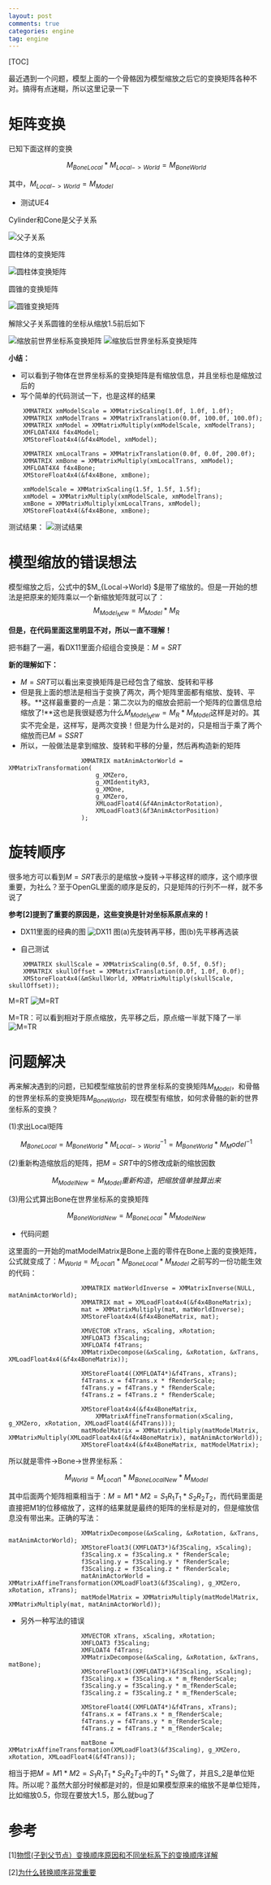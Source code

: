 ```yaml
---
layout: post
comments: true
categories: engine
tag: engine
---
```


[TOC]

最近遇到一个问题，模型上面的一个骨骼因为模型缩放之后它的变换矩阵各种不对。搞得有点迷糊，所以这里记录一下

# 矩阵变换
已知下面这样的变换

$$M_{BoneLocal} * M_{Local->World} = M_{BoneWorld}$$

其中，$M_{Local->World}  = M_{Model}$

* 测试UE4

Cylinder和Cone是父子关系

![父子关系](https://github.com/pkxpp/pkxpp.github.io/blob/master/_posts/img/matrix_bone.jpg?raw=true)

圆柱体的变换矩阵

![圆柱体变换矩阵](https://github.com/pkxpp/pkxpp.github.io/blob/master/_posts/img/cylinder.jpg?raw=true)

圆锥的变换矩阵

![圆锥变换矩阵](https://github.com/pkxpp/pkxpp.github.io/blob/master/_posts/img/cone_local.jpg?raw=true)

解除父子关系圆锥的坐标从缩放1.5前后如下

![缩放前世界坐标系变换矩阵](https://github.com/pkxpp/pkxpp.github.io/blob/master/_posts/img/cone_world_1.jpg?raw=true)
![缩放后世界坐标系变换矩阵](https://github.com/pkxpp/pkxpp.github.io/blob/master/_posts/img/cone_world_1.5.jpg?raw=true)


**小结：**

* 可以看到子物体在世界坐标系的变换矩阵是有缩放信息，并且坐标也是缩放过后的
* 写个简单的代码测试一下，也是这样的结果

```
    XMMATRIX xmModelScale = XMMatrixScaling(1.0f, 1.0f, 1.0f);
    XMMATRIX xmModelTrans = XMMatrixTranslation(0.0f, 100.0f, 100.0f);
    XMMATRIX xmModel = XMMatrixMultiply(xmModelScale, xmModelTrans);
    XMFLOAT4X4 f4x4Model;
    XMStoreFloat4x4(&f4x4Model, xmModel);

    XMMATRIX xmLocalTrans = XMMatrixTranslation(0.0f, 0.0f, 200.0f);
    XMMATRIX xmBone = XMMatrixMultiply(xmLocalTrans, xmModel);
    XMFLOAT4X4 f4x4Bone;
    XMStoreFloat4x4(&f4x4Bone, xmBone);

    xmModelScale = XMMatrixScaling(1.5f, 1.5f, 1.5f);
    xmModel = XMMatrixMultiply(xmModelScale, xmModelTrans);
    xmBone = XMMatrixMultiply(xmLocalTrans, xmModel);
    XMStoreFloat4x4(&f4x4Bone, xmBone);
```

测试结果：
![测试结果](https://github.com/pkxpp/pkxpp.github.io/blob/master/_posts/img/test.jpg?raw=true)

# 模型缩放的错误想法
模型缩放之后，公式中的$M_{Local->World} $是带了缩放的。但是一开始的想法是把原来的矩阵乘以一个新缩放矩阵就可以了：
$$M_{Model_New}  = M_{Model} * M_R$$

**但是，在代码里面这里明显不对，所以一直不理解！**

把书翻了一遍，看DX11里面介绍组合变换是：$M = SRT$

**新的理解如下：**
* $M=SRT$可以看出来变换矩阵是已经包含了缩放、旋转和平移
* 但是我上面的想法是相当于变换了两次，两个矩阵里面都有缩放、旋转、平移。**这样最重要的一点是：第二次以为的缩放会把前一个矩阵的位置信息给缩放了!**这也是我很疑惑为什么$M_{Model_New} = M_R*M_{Model}$这样是对的。其实不完全是，这样写，是两次变换！但是为什么是对的，只是相当于乘了两个缩放而已$M=SSRT$
* 所以，一般做法是拿到缩放、旋转和平移的分量，然后再构造新的矩阵
```
                    XMMATRIX matAnimActorWorld = XMMatrixTransformation(
                        g_XMZero,
                        g_XMIdentityR3,
                        g_XMOne,
                        g_XMZero,
                        XMLoadFloat4(&f4AnimActorRotation),
                        XMLoadFloat3(&f3AnimActorPosition)
                    );
```

# 旋转顺序
很多地方可以看到$M=SRT$表示的是缩放->旋转->平移这样的顺序，这个顺序很重要，为社么？至于OpenGL里面的顺序是反的，只是矩阵的行列不一样，就不多说了

**参考[2]提到了重要的原因是，这些变换是针对坐标系原点来的！**

* DX11里面的经典的图
![DX11](https://github.com/pkxpp/pkxpp.github.io/blob/master/_posts/img/matrix_order.png?raw=true)
图(a)先旋转再平移，图(b)先平移再选装

* 自己测试
```
    XMMATRIX skullScale = XMMatrixScaling(0.5f, 0.5f, 0.5f);
    XMMATRIX skullOffset = XMMatrixTranslation(0.0f, 1.0f, 0.0f);
    XMStoreFloat4x4(&mSkullWorld, XMMatrixMultiply(skullScale, skullOffset));
```
M=RT
![M=RT](https://github.com/pkxpp/pkxpp.github.io/blob/master/_posts/img/M=RT.jpg?raw=true)

M=TR：可以看到相对于原点缩放，先平移之后，原点缩一半就下降了一半
![M=TR](https://github.com/pkxpp/pkxpp.github.io/blob/master/_posts/img/M=TR.png?raw=true)

# 问题解决
再来解决遇到的问题，已知模型缩放前的世界坐标系的变换矩阵$M_{Model}$，和骨骼的世界坐标系的变换矩阵$M_{BoneWorld}$，现在模型有缩放，如何求骨骼的新的世界坐标系的变换？

(1)求出Local矩阵

$$M_{BoneLocal} = M_{BoneWorld} * {M_{Local->World}}^{-1} = M_{BoneWorld} * {M_Model}^{-1} $$

(2)重新构造缩放后的矩阵，把$M=SRT$中的S修改成新的缩放因数

$$M_{ModelNew} = M_{Model}重新构造，把缩放值单独算出来$$

(3)用公式算出Bone在世界坐标系的变换矩阵

$$M_{BoneWorldNew} =  M_{BoneLocal}  *  M_{ModelNew}$$

* 代码问题

这里面的一开始的matModelMatrix是Bone上面的零件在Bone上面的变换矩阵，公式就变成了：$M_{World} = M_{Local1} * M_{BoneLocal} * M_{Model}$
之前写的一份功能生效的代码：
```
                    XMMATRIX matWorldInverse = XMMatrixInverse(NULL, matAnimActorWorld);
                    XMMATRIX mat = XMLoadFloat4x4(&f4x4BoneMatrix);
                    mat = XMMatrixMultiply(mat, matWorldInverse);
                    XMStoreFloat4x4(&f4x4BoneMatrix, mat);

                    XMVECTOR xTrans, xScaling, xRotation;
                    XMFLOAT3 f3Scaling;
                    XMFLOAT4 f4Trans;
                    XMMatrixDecompose(&xScaling, &xRotation, &xTrans, XMLoadFloat4x4(&f4x4BoneMatrix));

                    XMStoreFloat4((XMFLOAT4*)&f4Trans, xTrans);
                    f4Trans.x = f4Trans.x * fRenderScale;
                    f4Trans.y = f4Trans.y * fRenderScale;
                    f4Trans.z = f4Trans.z * fRenderScale;

                    XMStoreFloat4x4(&f4x4BoneMatrix,
                        XMMatrixAffineTransformation(xScaling, g_XMZero, xRotation, XMLoadFloat4(&f4Trans)));
                    matModelMatrix = XMMatrixMultiply(matModelMatrix, XMMatrixMultiply(XMLoadFloat4x4(&f4x4BoneMatrix), matAnimActorWorld));
                    XMStoreFloat4x4(&f4x4BoneMatrix, matModelMatrix);
```

所以就是零件->Bone->世界坐标系：

$$M_{World} = M_{Local1} * M_{BoneLocalNew} * M_{Model} $$

其中后面两个矩阵相乘相当于：$M = M1*M2=S_1R_1T_1 * S_2R_2T_2$，而代码里面是直接把M1的位移缩放了，这样的结果就是最终的矩阵的坐标是对的，但是缩放信息没有带出来。正确的写法：
```
                    XMMatrixDecompose(&xScaling, &xRotation, &xTrans, matAnimActorWorld);
                    XMStoreFloat3((XMFLOAT3*)&f3Scaling, xScaling);
                    f3Scaling.x = f3Scaling.x * fRenderScale;
                    f3Scaling.y = f3Scaling.y * fRenderScale;
                    f3Scaling.z = f3Scaling.z * fRenderScale;
                    matAnimActorWorld = XMMatrixAffineTransformation(XMLoadFloat3(&f3Scaling), g_XMZero, xRotation, xTrans);
                    matModelMatrix = XMMatrixMultiply(matModelMatrix, XMMatrixMultiply(mat, matAnimActorWorld));
```

* 另外一种写法的错误


```
                    XMVECTOR xTrans, xScaling, xRotation;
                    XMFLOAT3 f3Scaling;
                    XMFLOAT4 f4Trans;
                    XMMatrixDecompose(&xScaling, &xRotation, &xTrans, matBone);
                    XMStoreFloat3((XMFLOAT3*)&f3Scaling, xScaling);
                    f3Scaling.x = f3Scaling.x * m_fRenderScale;
                    f3Scaling.y = f3Scaling.y * m_fRenderScale;
                    f3Scaling.z = f3Scaling.z * m_fRenderScale;

                    XMStoreFloat4((XMFLOAT4*)&f4Trans, xTrans);
                    f4Trans.x = f4Trans.x * m_fRenderScale;
                    f4Trans.y = f4Trans.y * m_fRenderScale;
                    f4Trans.z = f4Trans.z * m_fRenderScale;

                    matBone = XMMatrixAffineTransformation(XMLoadFloat3(&f3Scaling), g_XMZero, xRotation, XMLoadFloat4(&f4Trans));
```
相当于把$M = M1*M2=S_1R_1T_1 * S_2R_2T_2$中的$T_1*S_2$做了，并且S_2是单位矩阵。所以呢？虽然大部分时候都是对的，但是如果模型原来的缩放不是单位矩阵，比如缩放0.5，你现在要放大1.5，那么就bug了

# 参考
[1][物惯(子到父节点）变换顺序原因和不同坐标系下的变换顺序详解](https://blog.csdn.net/Blues1021/article/details/51524010)

[2][为什么转换顺序非常重要](https://docs.microsoft.com/zh-cn/dotnet/framework/winforms/advanced/why-transformation-order-is-significant)